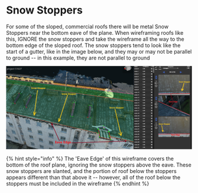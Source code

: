 # Snow Stoppers

For some of the sloped, commercial roofs there will be metal Snow Stoppers near the bottom eave of the plane. When wireframing roofs like this, IGNORE the snow stoppers and take the wireframe all the way to the bottom edge of the sloped roof. The snow stoppers tend to look like the start of a gutter, like in the image below, and they may or may not be parallel to ground -- in this example, they are not parallel to ground

![](../.gitbook/assets/snow-stoppers_51637_12_31_19.png)

{% hint style="info" %}
The 'Eave Edge' of this wireframe covers the bottom of the roof plane, ignoring the snow stoppers above the eave. These snow stoppers are slanted, and the portion of roof below the stoppers appears different than that above it -- however, all of the roof below the stoppers must be included in the wireframe
{% endhint %}



